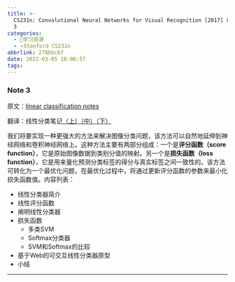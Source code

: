 ```yaml
---
title: >-
  CS231n: Convolutional Neural Networks for Visual Recognition [2017] 课程笔记 Note
  3
categories:
  - 🌙学习资源
  - ⭐Stanford CS231n
abbrlink: 278bbcb7
date: 2022-03-05 18:06:57
tags:
---
```


### Note 3

原文：[linear classification notes](https://cs231n.github.io/linear-classify/)

翻译：线性分类笔记[（上）](https://zhuanlan.zhihu.com/p/20918580)[（中）](https://zhuanlan.zhihu.com/p/20945670)[（下）](https://zhuanlan.zhihu.com/p/21102293)

我们将要实现一种更强大的方法来解决图像分类问题，该方法可以自然地延伸到神经网络和卷积神经网络上。这种方法主要有两部分组成：一个是**评分函数（score function）**，它是原始图像数据到类别分值的映射。另一个是**损失函数（loss function）**，它是用来量化预测分类标签的得分与真实标签之间一致性的。该方法可转化为一个最优化问题，在最优化过程中，将通过更新评分函数的参数来最小化损失函数值。内容列表：
- 线性分类器简介
- 线性评分函数
- 阐明线性分类器
- 损失函数
  - 多类SVM
  - Softmax分类器
  - SVM和Softmax的比较
- 基于Web的可交互线性分类器原型
- 小结

<!--more-->

***
